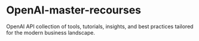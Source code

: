 # OpenAI-master-recourses
OpenAI API collection of tools, tutorials,  insights, and best practices tailored for the modern business landscape.
